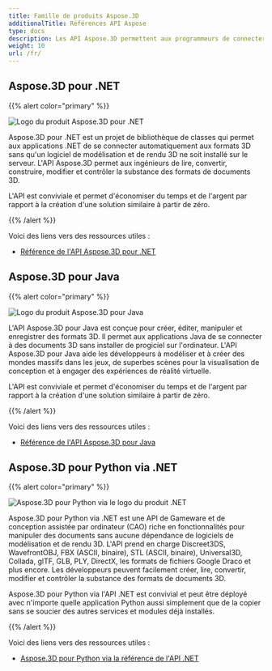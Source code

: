 ```yaml
---
title: Famille de produits Aspose.3D
additionalTitle: Références API Aspose
type: docs
description: Les API Aspose.3D permettent aux programmeurs de connecter automatiquement leurs applications aux formats 3D sans qu'un logiciel de modélisation et de rendu 3D ne soit installé sur le serveur. Les API Aspose.3D permettent aux ingénieurs de lire, convertir, construire, modifier et contrôler la substance des formats de documents 3D.
weight: 10
url: /fr/
---
```


## Aspose.3D pour .NET

{{% alert color="primary" %}} 

![Logo du produit Aspose.3D pour .NET](../home_1.png)

Aspose.3D pour .NET est un projet de bibliothèque de classes qui permet aux applications .NET de se connecter automatiquement aux formats 3D sans qu'un logiciel de modélisation et de rendu 3D ne soit installé sur le serveur. L'API Aspose.3D permet aux ingénieurs de lire, convertir, construire, modifier et contrôler la substance des formats de documents 3D.

L'API est conviviale et permet d'économiser du temps et de l'argent par rapport à la création d'une solution similaire à partir de zéro.

{{% /alert %}} 

Voici des liens vers des ressources utiles :
- [Référence de l'API Aspose.3D pour .NET](/3d/fr/net/)

## Aspose.3D pour Java

{{% alert color="primary" %}} 

![Logo du produit Aspose.3D pour Java](../home_2.png)

L'API Aspose.3D pour Java est conçue pour créer, éditer, manipuler et enregistrer des formats 3D. Il permet aux applications Java de se connecter à des documents 3D sans installer de progiciel sur l'ordinateur. L'API Aspose.3D pour Java aide les développeurs à modéliser et à créer des mondes massifs dans les jeux, de superbes scènes pour la visualisation de conception et à engager des expériences de réalité virtuelle.

L'API est conviviale et permet d'économiser du temps et de l'argent par rapport à la création d'une solution similaire à partir de zéro.

{{% /alert %}} 


Voici des liens vers des ressources utiles :
- [Référence de l'API Aspose.3D pour Java](/3d/java/)

## Aspose.3D pour Python via .NET

{{% alert color="primary" %}} 

![Aspose.3D pour Python via le logo du produit .NET](../home_3.png)

Aspose.3D pour Python via .NET est une API de Gameware et de conception assistée par ordinateur (CAO) riche en fonctionnalités pour manipuler des documents sans aucune dépendance de logiciels de modélisation et de rendu 3D. L'API prend en charge Discreet3DS, WavefrontOBJ, FBX (ASCII, binaire), STL (ASCII, binaire), Universal3D, Collada, glTF, GLB, PLY, DirectX, les formats de fichiers Google Draco et plus encore. Les développeurs peuvent facilement créer, lire, convertir, modifier et contrôler la substance des formats de documents 3D.

Aspose.3D pour Python via l'API .NET est convivial et peut être déployé avec n'importe quelle application Python aussi simplement que de la copier sans se soucier des autres services et modules déjà installés.

{{% /alert %}} 


Voici des liens vers des ressources utiles :
- [Aspose.3D pour Python via la référence de l'API .NET](/3d/python-net/)

